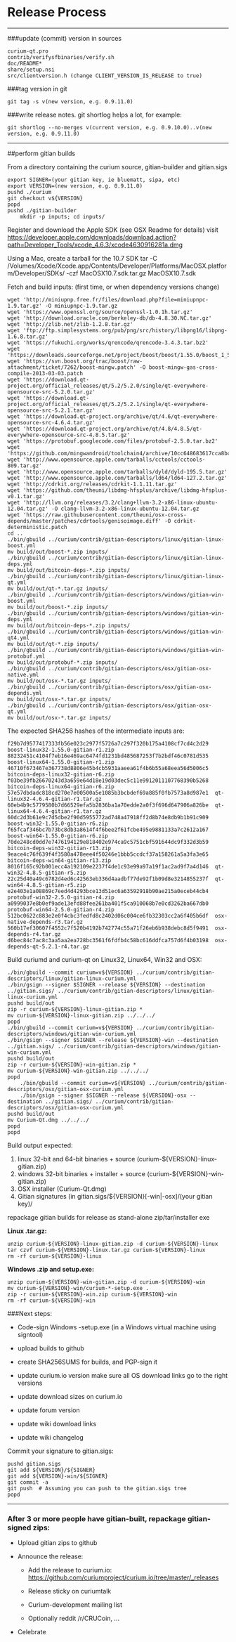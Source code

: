 Release Process
====================

* * *

###update (commit) version in sources

	curium-qt.pro
	contrib/verifysfbinaries/verify.sh
	doc/README*
	share/setup.nsi
	src/clientversion.h (change CLIENT_VERSION_IS_RELEASE to true)

###tag version in git

	git tag -s v(new version, e.g. 0.9.11.0)

###write release notes. git shortlog helps a lot, for example:

	git shortlog --no-merges v(current version, e.g. 0.9.10.0)..v(new version, e.g. 0.9.11.0)

* * *

##perform gitian builds

 From a directory containing the curium source, gitian-builder and gitian.sigs
  
	export SIGNER=(your gitian key, ie bluematt, sipa, etc)
	export VERSION=(new version, e.g. 0.9.11.0)
	pushd ./curium
	git checkout v${VERSION}
	popd
	pushd ./gitian-builder
        mkdir -p inputs; cd inputs/

 Register and download the Apple SDK (see OSX Readme for details)
	visit https://developer.apple.com/downloads/download.action?path=Developer_Tools/xcode_4.6.3/xcode4630916281a.dmg
 
 Using a Mac, create a tarball for the 10.7 SDK
	tar -C /Volumes/Xcode/Xcode.app/Contents/Developer/Platforms/MacOSX.platform/Developer/SDKs/ -czf MacOSX10.7.sdk.tar.gz MacOSX10.7.sdk

 Fetch and build inputs: (first time, or when dependency versions change)

	wget 'http://miniupnp.free.fr/files/download.php?file=miniupnpc-1.9.tar.gz' -O miniupnpc-1.9.tar.gz
	wget 'https://www.openssl.org/source/openssl-1.0.1h.tar.gz'
	wget 'http://download.oracle.com/berkeley-db/db-4.8.30.NC.tar.gz'
	wget 'http://zlib.net/zlib-1.2.8.tar.gz'
	wget 'ftp://ftp.simplesystems.org/pub/png/src/history/libpng16/libpng-1.6.8.tar.gz'
	wget 'https://fukuchi.org/works/qrencode/qrencode-3.4.3.tar.bz2'
	wget 'https://downloads.sourceforge.net/project/boost/boost/1.55.0/boost_1_55_0.tar.bz2'
	wget 'https://svn.boost.org/trac/boost/raw-attachment/ticket/7262/boost-mingw.patch' -O boost-mingw-gas-cross-compile-2013-03-03.patch
	wget 'https://download.qt-project.org/official_releases/qt/5.2/5.2.0/single/qt-everywhere-opensource-src-5.2.0.tar.gz'
	wget 'https://download.qt-project.org/official_releases/qt/5.2/5.2.1/single/qt-everywhere-opensource-src-5.2.1.tar.gz'
	wget 'https://download.qt-project.org/archive/qt/4.6/qt-everywhere-opensource-src-4.6.4.tar.gz'
	wget 'https://download.qt-project.org/archive/qt/4.8/4.8.5/qt-everywhere-opensource-src-4.8.5.tar.gz'
	wget 'https://protobuf.googlecode.com/files/protobuf-2.5.0.tar.bz2'
	wget 'https://github.com/mingwandroid/toolchain4/archive/10cc648683617cca8bcbeae507888099b41b530c.tar.gz'
	wget 'http://www.opensource.apple.com/tarballs/cctools/cctools-809.tar.gz'
	wget 'http://www.opensource.apple.com/tarballs/dyld/dyld-195.5.tar.gz'
	wget 'http://www.opensource.apple.com/tarballs/ld64/ld64-127.2.tar.gz'
	wget 'http://cdrkit.org/releases/cdrkit-1.1.11.tar.gz'
	wget 'https://github.com/theuni/libdmg-hfsplus/archive/libdmg-hfsplus-v0.1.tar.gz'
	wget 'http://llvm.org/releases/3.2/clang+llvm-3.2-x86-linux-ubuntu-12.04.tar.gz' -O clang-llvm-3.2-x86-linux-ubuntu-12.04.tar.gz
	wget 'https://raw.githubusercontent.com/theuni/osx-cross-depends/master/patches/cdrtools/genisoimage.diff' -O cdrkit-deterministic.patch
	cd ..
	./bin/gbuild ../curium/contrib/gitian-descriptors/linux/gitian-linux-boost.yml
	mv build/out/boost-*.zip inputs/
	./bin/gbuild ../curium/contrib/gitian-descriptors/linux/gitian-linux-deps.yml
	mv build/out/bitcoin-deps-*.zip inputs/
	./bin/gbuild ../curium/contrib/gitian-descriptors/linux/gitian-linux-qt.yml
	mv build/out/qt-*.tar.gz inputs/
	./bin/gbuild ../curium/contrib/gitian-descriptors/windows/gitian-win-boost.yml
	mv build/out/boost-*.zip inputs/
	./bin/gbuild ../curium/contrib/gitian-descriptors/windows/gitian-win-deps.yml
	mv build/out/bitcoin-deps-*.zip inputs/
	./bin/gbuild ../curium/contrib/gitian-descriptors/windows/gitian-win-qt4.yml
	mv build/out/qt-*.zip inputs/
	./bin/gbuild ../curium/contrib/gitian-descriptors/windows/gitian-win-protobuf.yml
	mv build/out/protobuf-*.zip inputs/
	./bin/gbuild ../curium/contrib/gitian-descriptors/osx/gitian-osx-native.yml
	mv build/out/osx-*.tar.gz inputs/
	./bin/gbuild ../curium/contrib/gitian-descriptors/osx/gitian-osx-depends.yml
	mv build/out/osx-*.tar.gz inputs/
	./bin/gbuild ../curium/contrib/gitian-descriptors/osx/gitian-osx-qt.yml
	mv build/out/osx-*.tar.gz inputs/

 The expected SHA256 hashes of the intermediate inputs are:

    f29b7d9577417333fb56e023c2977f5726a7c297f320b175a4108cf7cd4c2d29  boost-linux32-1.55.0-gitian-r1.zip
    88232451c4104f7eb16e469ac6474fd1231bd485687253f7b2bdf46c0781d535  boost-linux64-1.55.0-gitian-r1.zip
    46710f673467e367738d8806e45b4cb5931aaeea61f4b6b55a68eea56d5006c5  bitcoin-deps-linux32-gitian-r6.zip
    f03be39fb26670243d3a659e64d18e19d03dec5c11e9912011107768390b5268  bitcoin-deps-linux64-gitian-r6.zip
    57e57dbdadc818cd270e7e00500a5e1085b3bcbdef69a885f0fb7573a8d987e1  qt-linux32-4.6.4-gitian-r1.tar.gz
    60eb4b9c5779580b7d66529efa5b2836ba1a70edde2a0f3f696d647906a826be  qt-linux64-4.6.4-gitian-r1.tar.gz
    60dc2d3b61e9c7d5dbe2f90d5955772ad748a47918ff2d8b74e8db9b1b91c909  boost-win32-1.55.0-gitian-r6.zip
    f65fcaf346bc7b73bc8db3a8614f4f6bee2f61fcbe495e9881133a7c2612a167  boost-win64-1.55.0-gitian-r6.zip
    70de248cd0dd7e7476194129e818402e974ca9c5751cbf591644dc9f332d3b59  bitcoin-deps-win32-gitian-r13.zip
    9eace4c76f639f4f3580a478eee4f50246e1bbb5ccdcf37a158261a5a3fa3e65  bitcoin-deps-win64-gitian-r13.zip
    8016f165c92b001ecc4a192109e2237f4de1c93e99a97a19f1ac2ad9f7a4d146  qt-win32-4.8.5-gitian-r5.zip
    22c25d40a49c6782d4ed6c42563eb336d4aadbf77de92f1b09d8e3214855237f  qt-win64-4.8.5-gitian-r5.zip
    e2e403e1a08869c7eed4d4293bce13d51ec6a63592918b90ae215a0eceb44cb4  protobuf-win32-2.5.0-gitian-r4.zip
    a0999037e8b0ef9ade13efd88fee261ba401f5ca910068b7e0cd3262ba667db0  protobuf-win64-2.5.0-gitian-r4.zip
    512bc0622c883e2e0f4cbc3fedfd8c2402d06c004ce6fb32303cc2a6f405b6df  osx-native-depends-r3.tar.gz
    560b17ef30607f4552c7f520b4192b742774c55a71f26eb6b938debc8d5f9491  osx-depends-r4.tar.gz
    d6bec84c7ac8c3aa5aa2ea728bc3561f6fdfb4c58bc616ddfca757d6f4b03198  osx-depends-qt-5.2.1-r4.tar.gz


 Build curiumd and curium-qt on Linux32, Linux64, Win32 and OSX:
  
	./bin/gbuild --commit curium=v${VERSION} ../curium/contrib/gitian-descriptors/linux/gitian-linux-curium.yml
	./bin/gsign --signer $SIGNER --release ${VERSION} --destination ../gitian.sigs/ ../curium/contrib/gitian-descriptors/linux/gitian-linux-curium.yml
	pushd build/out
	zip -r curium-${VERSION}-linux-gitian.zip *
	mv curium-${VERSION}-linux-gitian.zip ../../../
	popd
	./bin/gbuild --commit curium=v${VERSION} ../curium/contrib/gitian-descriptors/windows/gitian-win-curium.yml
	./bin/gsign --signer $SIGNER --release ${VERSION}-win --destination ../gitian.sigs/ ../curium/contrib/gitian-descriptors/windows/gitian-win-curium.yml
	pushd build/out
	zip -r curium-${VERSION}-win-gitian.zip *
	mv curium-${VERSION}-win-gitian.zip ../../../
	popd
        ./bin/gbuild --commit curium=v${VERSION} ../curium/contrib/gitian-descriptors/osx/gitian-osx-curium.yml
        ./bin/gsign --signer $SIGNER --release ${VERSION}-osx --destination ../gitian.sigs/ ../curium/contrib/gitian-descriptors/osx/gitian-osx-curium.yml
	pushd build/out
	mv Curium-Qt.dmg ../../../
	popd
	popd

  Build output expected:

  1. linux 32-bit and 64-bit binaries + source (curium-${VERSION}-linux-gitian.zip)
  2. windows 32-bit binaries + installer + source (curium-${VERSION}-win-gitian.zip)
  3. OSX installer (Curium-Qt.dmg)
  4. Gitian signatures (in gitian.sigs/${VERSION}[-win|-osx]/(your gitian key)/

repackage gitian builds for release as stand-alone zip/tar/installer exe

**Linux .tar.gz:**

	unzip curium-${VERSION}-linux-gitian.zip -d curium-${VERSION}-linux
	tar czvf curium-${VERSION}-linux.tar.gz curium-${VERSION}-linux
	rm -rf curium-${VERSION}-linux

**Windows .zip and setup.exe:**

	unzip curium-${VERSION}-win-gitian.zip -d curium-${VERSION}-win
	mv curium-${VERSION}-win/curium-*-setup.exe .
	zip -r curium-${VERSION}-win.zip curium-${VERSION}-win
	rm -rf curium-${VERSION}-win

###Next steps:

* Code-sign Windows -setup.exe (in a Windows virtual machine using signtool)

* upload builds to github

* create SHA256SUMS for builds, and PGP-sign it

* update curium.io version
  make sure all OS download links go to the right versions
  
* update download sizes on curium.io

* update forum version

* update wiki download links

* update wiki changelog

Commit your signature to gitian.sigs:

	pushd gitian.sigs
	git add ${VERSION}/${SIGNER}
	git add ${VERSION}-win/${SIGNER}
	git commit -a
	git push  # Assuming you can push to the gitian.sigs tree
	popd

-------------------------------------------------------------------------

### After 3 or more people have gitian-built, repackage gitian-signed zips:

- Upload gitian zips to github

- Announce the release:

  - Add the release to curium.io: https://github.com/curiumproject/curium.io/tree/master/_releases

  - Release sticky on curiumtalk

  - Curium-development mailing list

  - Optionally reddit /r/CRUCoin, ...

- Celebrate 
